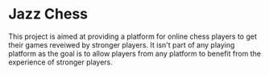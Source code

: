 # Jazz Chess

This project is aimed at providing a platform for online chess players to get their games reveiwed by stronger players.
It isn't part of any playing platform as the goal is to allow players from any platform to benefit from the experience of stronger players.
